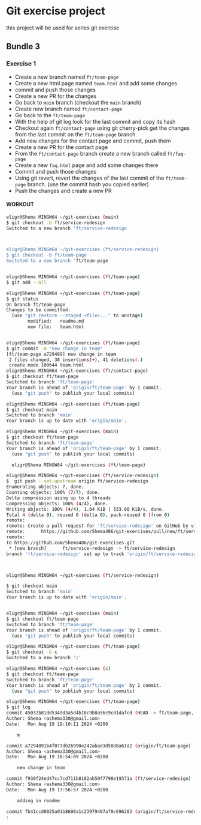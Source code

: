 # Git exercise project

this project will be used for series git exercise

## Bundle 3

### Exercise 1
- Create a new branch named `ft/team-page`
- Create a new html page named `team.html` and add some changes
- commit and push those changes
- Create a new PR for the changes
- Go back to `main` branch (checkout the `main` branch)
- Create new branch named `ft/contact-page`
- Go back to the `ft/team-page`
- With the help of git log look for the last commit and copy its hash
- Checkout again `ft/contact-page` using git cherry-pick get the changes from the last commit on the `ft/team-page` branch.
- Add new changes for the contact page and commit, push them
- Create a new PR for the contact page
- From the `ft/contact-page` branch create a new branch called `ft/faq-page`
- Create a new `faq.html` page and add some changes there
- Commit and push those changes
- Using git revert, revert the changes of the last commit of the `ft/team-page` branch. (use the commit hash you copied earlier)
- Push the changes and create a new PR


#### WORKOUT  
```bash
eligr@Shema MINGW64 ~/git-exercises (main)
$ git checkout -b ft/service-redesign 
Switched to a new branch 'ft/service-redesign



eligr@Shema MINGW64 ~/git-exercises (ft/service-redesign)
$ git checkout -b ft/team-page
Switched to a new branch 'ft/team-page


eligr@Shema MINGW64 ~/git-exercises (ft/team-page)
$ git add --all

eligr@Shema MINGW64 ~/git-exercises (ft/team-page)
$ git status
On branch ft/team-page
Changes to be committed:
  (use "git restore --staged <file>..." to unstage)
        modified:   readme.md
        new file:   team.html


eligr@Shema MINGW64 ~/git-exercises (ft/team-page)
$ git commit -m "new change in team"
[ft/team-page a729489] new change in team
 2 files changed, 38 insertions(+), 41 deletions(-)
 create mode 100644 team.html
eligr@Shema MINGW64 ~/git-exercises (ft/contact-page)
$ git checkout ft/team-page
Switched to branch 'ft/team-page'
Your branch is ahead of 'origin/ft/team-page' by 1 commit.
  (use "git push" to publish your local commits)

eligr@Shema MINGW64 ~/git-exercises (ft/team-page)
$ git checkout main
Switched to branch 'main'
Your branch is up to date with 'origin/main'.

eligr@Shema MINGW64 ~/git-exercises (main)
$ git checkout ft/team-page
Switched to branch 'ft/team-page'
Your branch is ahead of 'origin/ft/team-page' by 1 commit.
  (use "git push" to publish your local commits)

  eligr@Shema MINGW64 ~/git-exercises (ft/team-page)

eligr@Shema MINGW64 ~/git-exercises (ft/service-redesign)
$  git push --set-upstream origin ft/service-redesign
Enumerating objects: 7, done.
Counting objects: 100% (7/7), done.
Delta compression using up to 4 threads
Compressing objects: 100% (4/4), done.
Writing objects: 100% (4/4), 1.04 KiB | 533.00 KiB/s, done.
Total 4 (delta 0), reused 0 (delta 0), pack-reused 0 (from 0)
remote: 
remote: Create a pull request for 'ft/service-redesign' on GitHub by visiting:
remote:      https://github.com/Shema486/git-exercises/pull/new/ft/service-redesign
remote:
To https://github.com/Shema486/git-exercises.git
 * [new branch]      ft/service-redesign -> ft/service-redesign
branch 'ft/service-redesign' set up to track 'origin/ft/service-redesign'.



eligr@Shema MINGW64 ~/git-exercises (ft/service-redesign)

$ git checkout main
Switched to branch 'main'
Your branch is up to date with 'origin/main'.


eligr@Shema MINGW64 ~/git-exercises (main)
$ git checkout ft/team-page
Switched to branch 'ft/team-page'
Your branch is ahead of 'origin/ft/team-page' by 1 commit.
  (use "git push" to publish your local commits)

eligr@Shema MINGW64 ~/git-exercises (ft/team-page)
$ git checkout -b c
Switched to a new branch 'c'

eligr@Shema MINGW64 ~/git-exercises (c)
$ git checkout ft/team-page
Switched to branch 'ft/team-page'
Your branch is ahead of 'origin/ft/team-page' by 1 commit.
  (use "git push" to publish your local commits)

eligr@Shema MINGW64 ~/git-exercises (ft/team-page)
$ git log
commit 45032b81dd5349d3a5d4b18c9b8a56c9cd1dafcd (HEAD -> ft/team-page, c)
Author: Shema <ashema330@gmail.com>
Date:   Mon Aug 19 19:10:11 2024 +0200

    m

commit a7294891b4f077db26990e242abad3d58d8a61d2 (origin/ft/team-page)
Author: Shema <ashema330@gmail.com>
Date:   Mon Aug 19 18:54:09 2024 +0200

    new change in team

commit f930f24ed47cc7cd711b8102ab59f7798e19371a (ft/service-redesign)
Author: Shema <ashema330@gmail.com>
Date:   Mon Aug 19 17:56:57 2024 +0200

    adding in readme

commit fb41ccd0025a91b8698a1c23979407af0c696283 (origin/ft/service-redesign)
:


```


